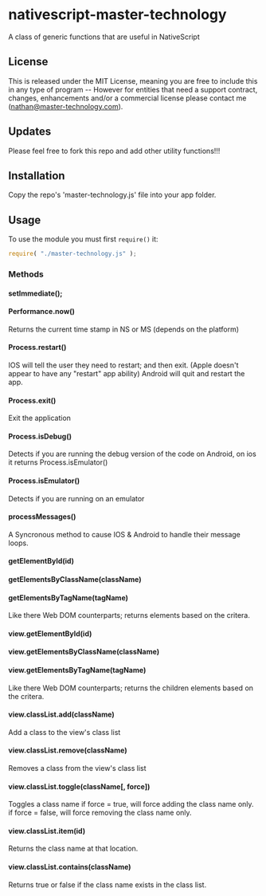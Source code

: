 # nativescript-master-technology
A class of generic functions that are useful in NativeScript

## License

This is released under the MIT License, meaning you are free to include this in any type of program -- However for entities that need a support contract, changes, enhancements and/or a commercial license please contact me (nathan@master-technology.com).

## Updates

Please feel free to fork this repo and add other utility functions!!!


## Installation 
  
Copy the repo's 'master-technology.js' file into your app folder.


## Usage

To use the  module you must first `require()` it:

```js
require( "./master-technology.js" );
```
 
### Methods

#### setImmediate(<function>);

#### Performance.now()
Returns the current time stamp in NS or MS (depends on the platform)

#### Process.restart()
IOS will tell the user they need to restart; and then exit.  (Apple doesn't appear to have any "restart" app ability)
Android will quit and restart the app.

#### Process.exit()
Exit the application

#### Process.isDebug()
Detects if you are running the debug version of the code on Android, on ios it returns Process.isEmulator()

#### Process.isEmulator()
Detects if you are running on an emulator

#### processMessages()
A Syncronous method to cause IOS & Android to handle their message loops.  

#### getElementById(id)
#### getElementsByClassName(className)
#### getElementsByTagName(tagName)
Like there Web DOM counterparts; returns elements based on the critera.

#### view.getElementById(id)
#### view.getElementsByClassName(className)
#### view.getElementsByTagName(tagName)
Like there Web DOM counterparts; returns the children elements based on the critera.

#### view.classList.add(className)
Add a class to the view's class list

#### view.classList.remove(className)
Removes a class from the view's class list

#### view.classList.toggle(className[, force])
Toggles a class name
if force = true, will force adding the class name only.
if force = false, will force removing the class name only.

#### view.classList.item(id) 
Returns the class name at that location.

#### view.classList.contains(className)
Returns true or false if the class name exists in the class list.




